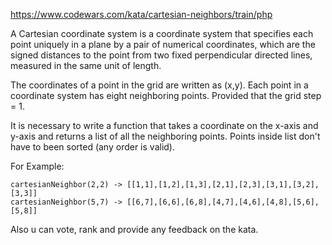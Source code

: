 https://www.codewars.com/kata/cartesian-neighbors/train/php

A Cartesian coordinate system is a coordinate system that specifies each point uniquely in a
plane by a pair of numerical coordinates, which are the signed distances to the point from two
fixed perpendicular directed lines, measured in the same unit of length.

The сoordinates of a point in the grid are written as (x,y). Each point in a coordinate system has
eight neighboring points. Provided that the grid step = 1.

It is necessary to write a function that takes a coordinate on the x-axis and y-axis and returns a
list of all the neighboring points. Points inside list don't have to been sorted (any order is valid).

For Example:
```
cartesianNeighbor(2,2) -> [[1,1],[1,2],[1,3],[2,1],[2,3],[3,1],[3,2],[3,3]]
cartesianNeighbor(5,7) -> [[6,7],[6,6],[6,8],[4,7],[4,6],[4,8],[5,6],[5,8]]
```
Also u can vote, rank and provide any feedback on the kata.
